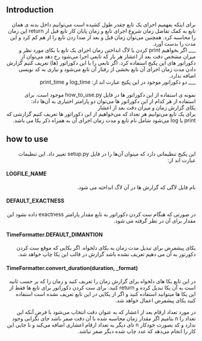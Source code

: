 
<h2>Introduction</h2>
<div dir="rtl">
برای اینکه بفهمیم اجرای یک تابع چقدر طول کشیده است می‌توانیم داخل بدنه ی همان تابع به کمک تفاضل زمان شروع اجرای تابع و زمان پایان کار تابع قبل از return این زمان را محاسبه کرد.
همچنین می‌توان زمان قبل و بعد از صدا زدن تابع را از هم کم کرد و این مدت را بدست آورد.<br>
___
اگر بخواهیم print کردن یا لاگ انداختن زمان اجرای یک تابع با یکای مورد نظر و میزان مشخص دقت بعد از اعشار هر بار که تابعی اجرا می‌شود رخ دهد می‌توان از دکوراتور های این پکیج استفاده کرد. اگر تابعی را با این دکوراتور (ها) تعریف کنیم گزارش دادن مدت زمان اجرای آن تابع بخشی از رفتار آن تابع می‌شود و نیازی به کد نویسی اضافه ندارد.<br>
___
دو دکوراتور موجود در این پکیج عبارت اند از: log_time و print_time<br><br>
نمونه ی استفاده از این دکوراتور ها در فایل how_to_use.py موجود است. برای استفاده از هر کدام از این دکوراتور ها می‌توان دو پارامتر اختیاری به آن‌ها داد:<br> یکای گزارش زمان و میزان دقت بعد از اعشار<br>
برای یک تابع می‌توانیم هر تعداد که می‌خواهیم از این دکوراتور ها تعریف کنیم
گزارشی که print یا log می‌شود شامل نام تابع و مدت زمان اجرای آن به همراه ذکر یکا می باشد.
</div>
<h2>how to use</h2>
<div dir="rtl">

این پکیج تنظیماتی دارد که میتوان آن‌ها را در فایل setup.py تغییر داد.
این تنظیمات عبارت اند از:
</div>
<h4>LOGFILE_NAME</h4><div dir="rtl">
 نام فایل لاگی که گزارش ها در آن لاگ انداخته می شود.
</div>
<h4>DEFAULT_EXACTNESS</h4><div dir="rtl">
 در صورتی که هنگام ست کردن دکوراتور به تابع مقدار پارامتر exactness داده نشود این مقدار برای آن در نظر گرفته می شود.
</div>
<h4>TimeFormatter.DEFAULT_DIMANTION</h4><div dir="rtl">
 یکای پیشفرض برای تبدیل مدت زمان به یکای دلخواه. اگر یکایی که موقع ست کردن دکورتور به آن می دهیم تعریف نشده باشد گزارش در قالب این یکا چاپ خواهد شد.
</div>
<h4>TimeFormatter.convert_duration(duration, _format)</h4><div dir="rtl">
 در این تابع یکا های دلخواه برای گزارش زمان را تعریف کنید و زمان را که بر حسب ثانیه است به آن یکا تبدیل کرده و return کنید. برای ست کردن دکوراتور برای تابع ها فقط از این یکا ها میتوانید استفاده کنید و اگر از یکایی در این تابع تعریف نشده است استفاده کنید یکای پیشفرض اعمال خواهد شد.

در مورد تعداد ارقام بعد از اعشار که به عنوان دقت انتخاب می‌شود با فرض آنکه این تعداد را n بنامیم اگر مقدار زمان محاسبه شده با آن دقت صفر باشد جای نگرانی وجود ندارد و کد بصورت خودکار n تای دیگر به تعداد ارقام اعشاری اضافه می‌کند و تا جایی این کار را انجام می‌دهد که عدد چاپ شده دیگر صفر نباشد.